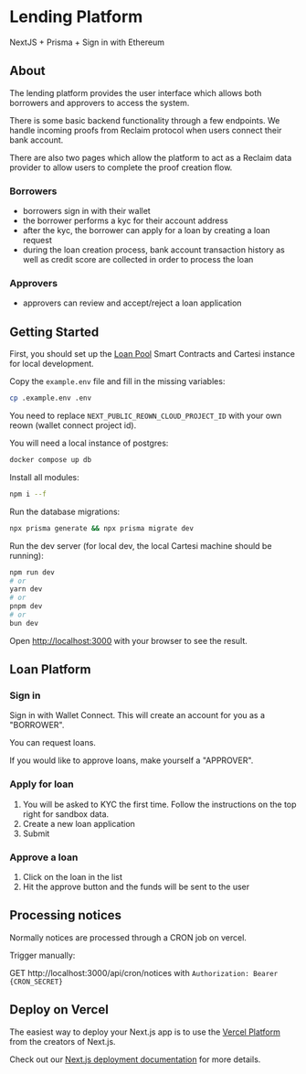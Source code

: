 # Lending Platform

NextJS + Prisma + Sign in with Ethereum

## About

The lending platform provides the user interface which allows both borrowers and approvers to access the system.

There is some basic backend functionality through a few endpoints. We handle incoming proofs from Reclaim protocol when users connect their bank account.

There are also two pages which allow the platform to act as a Reclaim data provider to allow users to complete the proof creation flow.

### Borrowers

- borrowers sign in with their wallet
- the borrower performs a kyc for their account address
- after the kyc, the borrower can apply for a loan by creating a loan request
- during the loan creation process, bank account transaction history as well as credit score are collected in order to process the loan

### Approvers

- approvers can review and accept/reject a loan application

## Getting Started

First, you should set up the [Loan Pool](https://github.com/Locale-Network/loan-pool) Smart Contracts and Cartesi instance for local development.

Copy the `example.env` file and fill in the missing variables:

```bash
cp .example.env .env
```

You need to replace `NEXT_PUBLIC_REOWN_CLOUD_PROJECT_ID` with your own reown (wallet connect project id).

You will need a local instance of postgres:
```bash
docker compose up db
```

Install all modules:

```bash
npm i --f
```

Run the database migrations:
```bash
npx prisma generate && npx prisma migrate dev
```

Run the dev server (for local dev, the local Cartesi machine should be running):


```bash
npm run dev
# or
yarn dev
# or
pnpm dev
# or
bun dev
```

Open [http://localhost:3000](http://localhost:3000) with your browser to see the result.

## Loan Platform

### Sign in

Sign in with Wallet Connect. This will create an account for you as a "BORROWER".

You can request loans. 

If you would like to approve loans, make yourself a "APPROVER".

### Apply for loan

1. You will be asked to KYC the first time. Follow the instructions on the top right for sandbox data.
2. Create a new loan application
3. Submit

### Approve a loan

1. Click on the loan in the list
2. Hit the approve button and the funds will be sent to the user

## Processing notices

Normally notices are processed through a CRON job on vercel.

Trigger manually:

GET http://localhost:3000/api/cron/notices
with `Authorization: Bearer {CRON_SECRET}`

## Deploy on Vercel

The easiest way to deploy your Next.js app is to use the [Vercel Platform](https://vercel.com/new?utm_medium=default-template&filter=next.js&utm_source=create-next-app&utm_campaign=create-next-app-readme) from the creators of Next.js.

Check out our [Next.js deployment documentation](https://nextjs.org/docs/deployment) for more details.
